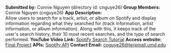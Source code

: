 **Submitted by:** Connie Nguyen (directory id: cnguye26)
**Group Members:** Connie Nguyen (cnguye26)
**App Description:**  
Allow users to search for a track, artist, or album on Spotify and display information regarding what they searched for (track information, artist information, or album information). Along with this, it keeps track of the user's search history, their 10 most recent searches, and the type of search performed.
**YouTube Video Link:** [Spotify Search Tutorial](https://youtu.be/jCpRn2vbHrk)
**Access website:** [Final Project](https://cmsc335-final-wiby.onrender.com/)
**APIs:** [Spotify API](https://rapidapi.com/Glavier/api/spotify23)
**Contact Email:** cnguye26@terpmail.umd.edu

